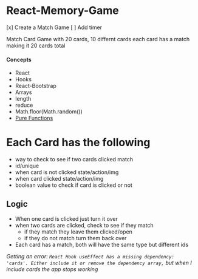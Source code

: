 # React-Memory-Game
[x] Create a Match Game
[ ] Add timer


Match Card Game with 20 cards, 10 differnt cards each card has a match making it 20 cards total 
#### Concepts
- React
- Hooks
- React-Bootstrap
- Arrays
 - length
 - reduce
 - Math.floor(Math.random())
- [Pure Functions](https://medium.com/javascript-scene/master-the-javascript-interview-what-is-a-pure-function-d1c076bec976)

# Each Card has the following
- way to check to see if two cards clicked match
- id/unique
- when card is not clicked state/action/img
- when card clicked state/action/img
- boolean value to check if card is clicked or not

## Logic
- When one card is clicked just turn it over
- when two cards are clicked, check to see if they match
    - if they match they leave them clicked/open
    - if they do not match turn them back over
- Each card has a match, both will have the same type but different ids


 *Getting an error: `React Hook useEffect has a missing dependency: 'cards'. Either include it or remove the dependency array,` but when I include cards the app stops working*